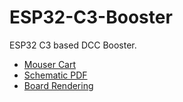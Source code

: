 # ESP32-C3-Booster

ESP32 C3 based DCC Booster.

* [Mouser Cart](https://www.mouser.com/ProjectManager/ProjectDetail.aspx?AccessID=9b2d7ed72c)
* [Schematic PDF](https://github.com/RobertPHeller/RPi-RRCircuits/blob/master/ESP32-C3-Booster/ESP32-C3-Booster.pdf)
* [Board Rendering](https://github.com/RobertPHeller/RPi-RRCircuits/blob/master/ESP32-C3-Booster/ESP32-C3-Booster.png)

